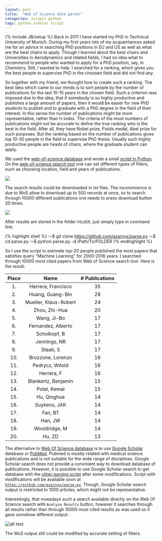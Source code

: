 ```yaml
---
layout: post
title:  "Web of Science data parser"
categories: scripts python
tags: python scholar script
---
```

{% include JB/setup %}
Back in 2011 I have started my PhD in Technical University of Munich. During my first years lots of my acquaintances asked me for an advice in searching PhD positions in EU and US as well as what are the best chairs to apply. Though I learned about the best chairs and Universities in Aerodynamics and related fields, I had no idea what to recommend to people who wanted to apply for a PhD position, say, in Chemistry. Still, I wanted to help. I searched for a ranking, which gives you the best people to supervise PhD in the choosen field and did not find any. 

So together with my friend, we thought how to create such a ranking. The best idea which came to our minds is to sort people by the number of publications for the last 10-15 years in the chosen field. Such a criterion was imposed due to the idea, that if somebody is so highly productive and publishes a large amount of papers, then it would be easier for new PhD students to publish and to graduate with a PhD degree in the field of their interest. In this sense the number of publications might be more representative, rather than h-index. The criteria of the most numbers of publications might not be accurate to define the true ranking who is the best in the field. After all, they have Nobel prize, Fields medal, Abel prize for such purposes. But the ranking based on the number of publications gives top 10-30 people in the field to supervise PhD thesis. Usually such highly productive people are heads of chairs, where the graduate student can apply. 

We used the [web-of-science database][ws] and wrote a small [script in Python][ga]. On the [web-of-science search tool][ws] one can set different types of filters, such as choosing location, field and years of publications.

![](https://azarnyx.github.io/pic/wos.png )


The search results could be downlowded in txt files. The inconvinience
is due to WoS allow to download up to 500 records at once, so to search through
10000 different publications one needs to press download button 20
times.

![](https://azarnyx.github.io/pic/wos_save.png)

After results are stored in the folder `FOLDER`, just simply type in command line:

{% highlight shell %}
:~$ git clone https://github.com/azarnyx/parse.py
:~$ cd parse.py
:~$ python parse.py -d /Path/To/FOLDER
{% endhighlight %}

So I use the script to estimate top-20 people published the most papers that satisfies query "Machine Learning" for 2000-2016 years. I searched through 10000 most cited papers from Web of Science search tool. Here is the result:


| Place 	| Name 	| # Publications 	|
| :------: | :---------: | :---------:|
|1. | Herrera, Francisco | 35|
|2. | Huang, Guang-Bin | 28|
|3. | Mueller, Klaus-Robert | 24|
|4. | Zhou, Zhi-Hua | 20|
|5. | Wang, Ji-Bo | 17|
|6. | Fernandez, Alberto | 17|
|7. | Scholkopf, B | 17|
|8. | Jennings, NR | 17|
|9. | Staab, S | 17|
|10. | Bruzzone, Lorenzo | 16|
|11. | Pedrycz, Witold | 16|
|12. | Herrera, F | 16|
|13. | Blankertz, Benjamin | 15|
|14. | Polat, Kemal | 15|
|15. | Hu, Qinghua | 14|
|16. | Suykens, JAK | 14|
|17. | Fan, BT | 14|
|18. | Han, JW | 14|
|19. | Wooldridge, M | 14|
|20. | Hu, ZD | 13|

The alternative to [Web Of Science database][ws] is to use
[Google Scholar][gs] database or [PubMed][pm]. Pubmed is mostly
related with medical science publications and is not suitable for the
wide range of disciplines. Google Scholar search does not provide a
convinient way to download database of publications. However, it is
possible to use Google Scholar search to get database with the
[other parsing script][gp] after some modifications. Script with
modifications will be available soon at
[`https://github.com/azarnyx/parse.py`][ga]. Though, Google Scholar
search output is restricted to 1000 articles, which might not be
representative.

Interestingly, that nowadays such a search available directly on the
Web Of Science search with `Analyze Results` button, however it
searches through all results rather than through 10000 most cited
results as was used so it gave somehow different output:

![alt text](https://azarnyx.github.io/pic/wos_ml.png "Logo Title Text 1")

The WoS output still could be modified by accurate setting of filters.

[gp]: https://github.com/ckreibich/scholar.py
[gs]: http://scholar.google.com/
[pm]: https://www.ncbi.nlm.nih.gov/
[ws]: http://apps.webofknowledge.com/WOS_GeneralSearch_input.do?product=WOS&search_mode=GeneralSearch&SID=N16nzS1stow8xb3y9A4&preferencesSaved=
[ga]: https://github.com/azarnyx/parse.py

